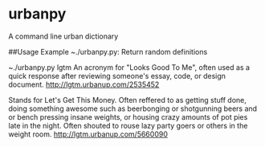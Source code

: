 # urbanpy
A command line urban dictionary

##Usage Example
~./urbanpy.py:
Return random definitions

~./urbanpy.py lgtm
An acronym for "Looks Good To Me", often used as a quick response after reviewing someone's essay, code, or design document.
http://lgtm.urbanup.com/2535452


Stands for Let's Get This Money. Often reffered to as getting stuff done, doing something awesome such as beerbonging or shotgunning beers and or bench pressing insane weights, or housing crazy amounts of pot pies late in the night. Often shouted to rouse lazy party goers or others in the weight room.
http://lgtm.urbanup.com/5660090

